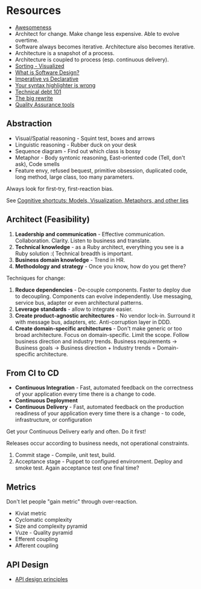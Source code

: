 # Resources

* [Awesomeness](https://github.com/bayandin/awesome-awesomeness)
* Architect for change. Make change less expensive. Able to evolve overtime.
* Software always becomes iterative. Architecture also becomes iterative.
* Architecture is a snapshot of a process.
* Architecture is coupled to process (esp. continuous delivery).
* [Sorting - Visualized](http://sorting.at/)
* [What is Software Design?](http://www.developerdotstar.com/mag/articles/reeves_design.html)
* [Imperative vs Declarative](http://latentflip.com/imperative-vs-declarative/)
* [Your syntax highlighter is wrong](https://medium.com/web-dev/6f83add748c9)
* [Technical debt 101](https://medium.com/@joaomilho/festina-lente-e29070811b84)
* [The big rewrite](http://chadfowler.com/blog/2006/12/27/the-big-rewrite/)
* [Quality Assurance tools](https://sifterapp.com/academy/resources/tools/)

## Abstraction

* Visual/Spatial reasoning - Squint test, boxes and arrows
* Linguistic reasoning - Rubber duck on your desk
* Sequence diagram - Find out which class is bossy
* Metaphor - Body syntonic reasoning, East-oriented code (Tell, don't ask), Code smells
* Feature envy, refused bequest, primitive obsession, duplicated code, long method, large class, too many parameters.

Always look for first-try, first-reaction bias.

See [Cognitive shortcuts: Models, Visualization, Metaphors, and other lies](http://www.youtube.com/watch?v=__qEkyJipX0)


## Architect (Feasibility)

1. **Leadership and communication** - Effective communication. Collaboration. Clarity. Listen to business and translate.
2. **Technical knowledge** - as a Ruby architect, everything you see is a Ruby solution :( Technical breadth is important.
3. **Business domain knowledge** - Trend in HR.
4. **Methodology and strategy** - Once you know, how do you get there?

Techniques for change:

1. **Reduce dependencies** - De-couple components. Faster to deploy due to decoupling. Components can evolve independently. Use messaging, service bus, adapter or even architectural patterns.
2. **Leverage standards** - allow to integrate easier.
3. **Create product-agnostic architectures** - No vendor lock-in. Surround it with message bus, adapters, etc. Anti-corruption layer in DDD.
4. **Create domain-specific architectures** - Don't make generic or too broad architecture. Focus on domain-specific. Limit the scope. Follow business direction and industry trends. Business requirements -> Business goals -> Business direction + Industry trends = Domain-specific architecture.


## From CI to CD

* **Continuous Integration** - Fast, automated feedback on the correctness of your application every time there is a change to code.
* **Continuous Deployment**
* **Continuous Delivery** - Fast, automated feedback on the production readiness of your application every time there is a change - to code, infrastructure, or configuration

Get your Continuous Delivery early and often. Do it first!

Releases occur according to business needs, not operational constraints.

1. Commit stage - Compile, unit test, build.
2. Acceptance stage - Puppet to configured environment. Deploy and smoke test. Again acceptance test one final time?

## Metrics

Don't let people "gain metric" through over-reaction.

* Kiviat metric
* Cyclomatic complexity
* Size and complexity pyramid
* Vuze - Quality pyramid
* Efferent coupling
* Afferent coupling

## API Design

* [API design principles](http://qt-project.org/wiki/API-Design-Principles)